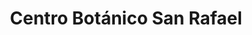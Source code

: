 ---
title: "Centro Botánico San Rafael"
url: /pereira/centro-botanico-san-rafael/
shop: herbolario
---